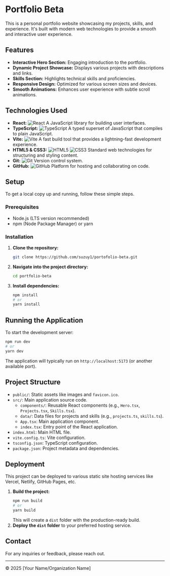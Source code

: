 # Portfolio Beta

This is a personal portfolio website showcasing my projects, skills, and experience. It's built with modern web technologies to provide a smooth and interactive user experience.

## Features

*   **Interactive Hero Section:** Engaging introduction to the portfolio.
*   **Dynamic Project Showcase:** Displays various projects with descriptions and links.
*   **Skills Section:** Highlights technical skills and proficiencies.
*   **Responsive Design:** Optimized for various screen sizes and devices.
*   **Smooth Animations:** Enhances user experience with subtle scroll animations.

## Technologies Used

*   **React:** <img src="https://img.shields.io/badge/React-20232A?style=for-the-badge&logo=react&logoColor=61DAFB" alt="React" /> A JavaScript library for building user interfaces.
*   **TypeScript:** <img src="https://img.shields.io/badge/TypeScript-007ACC?style=for-the-badge&logo=typescript&logoColor=white" alt="TypeScript" /> A typed superset of JavaScript that compiles to plain JavaScript.
*   **Vite:** <img src="https://img.shields.io/badge/Vite-646CFF?style=for-the-badge&logo=vite&logoColor=white" alt="Vite" /> A fast build tool that provides a lightning-fast development experience.
*   **HTML5 & CSS3:** <img src="https://img.shields.io/badge/HTML5-E34F26?style=for-the-badge&logo=html5&logoColor=white" alt="HTML5" /> <img src="https://img.shields.io/badge/CSS3-1572B6?style=for-the-badge&logo=css3&logoColor=white" alt="CSS3" /> Standard web technologies for structuring and styling content.
*   **Git:** <img src="https://img.shields.io/badge/Git-F05032?style=for-the-badge&logo=git&logoColor=white" alt="Git" /> Version control system.
*   **GitHub:** <img src="https://img.shields.io/badge/GitHub-100000?style=for-the-badge&logo=github&logoColor=white" alt="GitHub" /> Platform for hosting and collaborating on code.

## Setup

To get a local copy up and running, follow these simple steps.

### Prerequisites

*   Node.js (LTS version recommended)
*   npm (Node Package Manager) or yarn

### Installation

1.  **Clone the repository:**
    ```bash
    git clone https://github.com/suzuy1/portofolio-beta.git
    ```
2.  **Navigate into the project directory:**
    ```bash
    cd portfolio-beta
    ```
3.  **Install dependencies:**
    ```bash
    npm install
    # or
    yarn install
    ```

## Running the Application

To start the development server:

```bash
npm run dev
# or
yarn dev
```

The application will typically run on `http://localhost:5173` (or another available port).

## Project Structure

*   `public/`: Static assets like images and `favicon.ico`.
*   `src/`: Main application source code.
    *   `components/`: Reusable React components (e.g., `Hero.tsx`, `Projects.tsx`, `Skills.tsx`).
    *   `data/`: Data files for projects and skills (e.g., `projects.ts`, `skills.ts`).
    *   `App.tsx`: Main application component.
    *   `index.tsx`: Entry point of the React application.
*   `index.html`: Main HTML file.
*   `vite.config.ts`: Vite configuration.
*   `tsconfig.json`: TypeScript configuration.
*   `package.json`: Project metadata and dependencies.

## Deployment

This project can be deployed to various static site hosting services like Vercel, Netlify, GitHub Pages, etc.

1.  **Build the project:**
    ```bash
    npm run build
    # or
    yarn build
    ```
    This will create a `dist` folder with the production-ready build.
2.  **Deploy the `dist` folder** to your preferred hosting service.

## Contact

For any inquiries or feedback, please reach out.

---

&copy; 2025 [Your Name/Organization Name]
